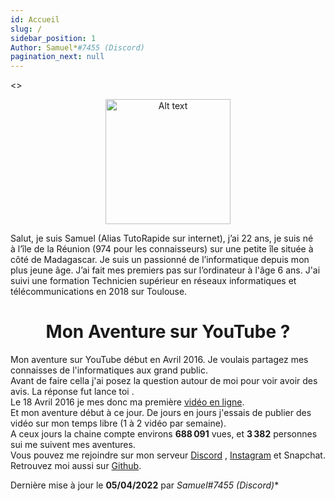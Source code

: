 ```yaml
---
id: Accueil
slug: /
sidebar_position: 1
Author: Samuel*#7455 (Discord)
pagination_next: null
---
```

<>
 <p align="center" ><img src="/img/tutorapide.png" alt="Alt text" title="title"  width="200" height="200"/></p>
</>


Salut, je suis Samuel (Alias TutoRapide sur internet), j’ai 22 ans, je suis né à l’île de la Réunion (974 pour les connaisseurs) sur une petite île située à côté de Madagascar.
Je suis un passionné de l’informatique depuis mon plus jeune âge. J’ai fait mes premiers pas sur l’ordinateur à l'âge 6 ans. J'ai suivi une formation Technicien supérieur en réseaux informatiques et télécommunications en 2018 sur Toulouse.

 <h1 align="center" className="pen-red">Mon Aventure sur YouTube ?</h1>

Mon aventure sur YouTube début en Avril 2016. Je voulais partagez mes connaisses de l'informatiques aux grand public.<br/>
Avant de faire cella j'ai posez la question autour de moi pour voir avoir des avis. La réponse fut lance toi .<br/>
Le 18 Avril 2016 je mes donc ma première [vidéo en ligne](https://www.youtube.com/watch?v=PPyo6Yw0Kjw&ab_channel=TutoRapide).<br/>
Et mon aventure début à ce jour. De jours en jours j'essais de publier des vidéo sur mon temps libre (1 à 2 vidéo par semaine).<br/>
A ceux jours la chaine compte environs **688 091** vues, et **3 382** personnes sui me suivent mes aventures.<br/>
Vous pouvez me rejoindre sur mon serveur [Discord](https://discord.com/invite/YM9XTZP) , [Instagram](https://www.instagram.com/tutorapide/) et Snapchat.<br/>
Retrouvez moi aussi sur [Github](https://github.com/T-TutoRapide/).<br/>

Dernière mise à jour le **05/04/2022** par **Samuel*#7455 (Discord)**
